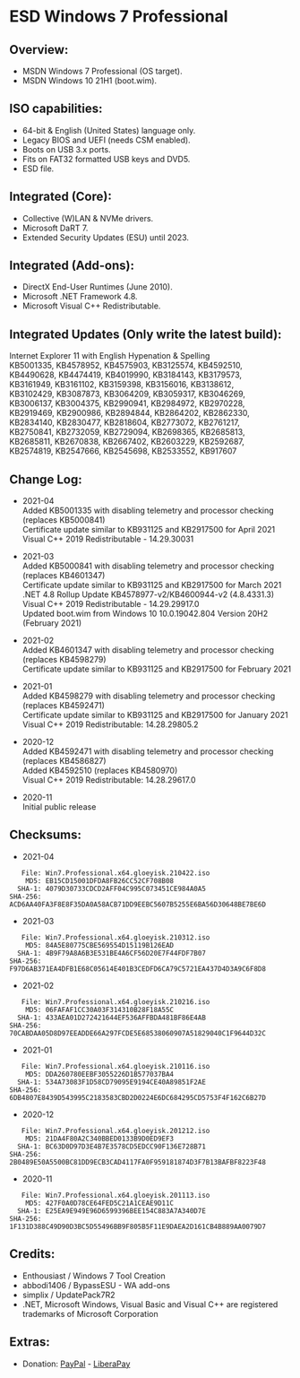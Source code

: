 # ESD Windows 7 Professional

## Overview:
- MSDN Windows 7 Professional (OS target).
- MSDN Windows 10 21H1 (boot.wim).

## ISO capabilities:
- 64-bit & English (United States) language only.
- Legacy BIOS and UEFI (needs CSM enabled).
- Boots on USB 3.x ports.
- Fits on FAT32 formatted USB keys and DVD5.
- ESD file.

## Integrated (Core):
- Collective (W)LAN & NVMe drivers.
- Microsoft DaRT 7.
- Extended Security Updates (ESU) until 2023.

## Integrated (Add-ons):
- DirectX End-User Runtimes (June 2010).
- Microsoft .NET Framework 4.8.
- Microsoft Visual C++ Redistributable.

## Integrated Updates (Only write the latest build):   
Internet Explorer 11 with English Hypenation & Spelling   
KB5001335, KB4578952, KB4575903, KB3125574, KB4592510,   
KB4490628, KB4474419, KB4019990, KB3184143, KB3179573,   
KB3161949, KB3161102, KB3159398, KB3156016, KB3138612,   
KB3102429, KB3087873, KB3064209, KB3059317, KB3046269,   
KB3006137, KB3004375, KB2990941, KB2984972, KB2970228,   
KB2919469, KB2900986, KB2894844, KB2864202, KB2862330,   
KB2834140, KB2830477, KB2818604, KB2773072, KB2761217,   
KB2750841, KB2732059, KB2729094, KB2698365, KB2685813,   
KB2685811, KB2670838, KB2667402, KB2603229, KB2592687,   
KB2574819, KB2547666, KB2545698, KB2533552, KB917607   

## Change Log:
- 2021-04   
Added KB5001335 with disabling telemetry and processor checking (replaces KB5000841)   
Certificate update similar to KB931125 and KB2917500 for April 2021   
Visual C++ 2019 Redistributable - 14.29.30031   

- 2021-03   
Added KB5000841 with disabling telemetry and processor checking (replaces KB4601347)   
Certificate update similar to KB931125 and KB2917500 for March 2021   
.NET 4.8 Rollup Update KB4578977-v2/KB4600944-v2 (4.8.4331.3)   
Visual C++ 2019 Redistributable - 14.29.29917.0   
Updated boot.wim from Windows 10 10.0.19042.804 Version 20H2 (February 2021)   

- 2021-02   
Added KB4601347 with disabling telemetry and processor checking (replaces KB4598279)   
Certificate update similar to KB931125 and KB2917500 for February 2021   

- 2021-01   
Added KB4598279 with disabling telemetry and processor checking (replaces KB4592471)   
Certificate update similar to KB931125 and KB2917500 for January 2021   
Visual C++ 2019 Redistributable: 14.28.29805.2   

- 2020-12   
Added KB4592471 with disabling telemetry and processor checking (replaces KB4586827)   
Added KB4592510 (replaces KB4580970)   
Visual C++ 2019 Redistributable: 14.28.29617.0   

- 2020-11   
Initial public release   

## Checksums:
- 2021-04
```
   File: Win7.Professional.x64.gloeyisk.210422.iso
    MD5: EB15CD15001DFDA8FB26CC52CF708B08
  SHA-1: 4079D30733CDCD2AFF04C995C073451CE984A0A5
SHA-256: ACD6AA40FA3F8E8F35DA0A58ACB71DD9EEBC5607B5255E6BA56D30648BE7BE6D
```

- 2021-03
```
   File: Win7.Professional.x64.gloeyisk.210312.iso
    MD5: 84A5E80775CBE569554D15119B126EAD
  SHA-1: 4B9F79A8A6B3E531BE4A6CF56D20E7F44FDF7B07
SHA-256: F97D6AB371EA4DFB1E68C05614E401B3CEDFD6CA79C5721EA437D4D3A9C6F8D8
```

- 2021-02
```
   File: Win7.Professional.x64.gloeyisk.210216.iso
    MD5: 06FAFAF1CC30A03F314310B28F18A55C
  SHA-1: 433AEA01D272421644EF536AFFBDA481BF86E4AB
SHA-256: 70CABDAA05D8D97EEADDE66A297FCDE5E68538060907A51829040C1F9644D32C
```

- 2021-01
```
   File: Win7.Professional.x64.gloeyisk.210116.iso
    MD5: DDA260780EEBF3055226D1B577037BA4
  SHA-1: 534A73083F1D58CD79095E9194CE40A89851F2AE
SHA-256: 6DB4807E8439D543995C2183583CBD2D0224E6DC684295CD5753F4F162C6B27D
```

- 2020-12
```
   File: Win7.Professional.x64.gloeyisk.201212.iso
    MD5: 21DA4F80A2C340BBED0133B9D0ED9EF3
  SHA-1: BC63D0D97D3E4B7E3578CD5EDCC90F136E728B71
SHA-256: 2B0489E50A5500BC81DD9ECB3CAD4117FA0F959181874D3F7B13BAFBF8223F48
```

- 2020-11
```
   File: Win7.Professional.x64.gloeyisk.201113.iso
    MD5: 427F0A0D78CE64FED5C21A1CEAE9D11C
  SHA-1: E25EA9E949E96D6599396BEE154C883A7A340D7E
SHA-256: 1F131D388C49D90D3BC5D55496BB9F805B5F11E9DAEA2D161CB4B889AA0079D7
```

## Credits:
- Enthousiast / Windows 7 Tool Creation
- abbodi1406 / BypassESU - WA add-ons
- simplix / UpdatePack7R2
- .NET, Microsoft Windows, Visual Basic and Visual C++ are registered trademarks of Microsoft Corporation

## Extras:
- Donation: [PayPal](https://paypal.me/gloeyisk) - [LiberaPay](https://liberapay.com/gloeyisk)
